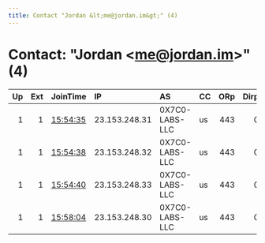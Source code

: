 ```yaml
---
title: Contact "Jordan &lt;me@jordan.im&gt;" (4)
---
```


# Contact: "Jordan &lt;me@jordan.im&gt;" (4)

|   Up |   Ext | JoinTime                                                                                              | IP            | AS             | CC   |   ORp |   Dirp | OS    | Version   | Nickname   |   eFamMembers |
|-----:|------:|:------------------------------------------------------------------------------------------------------|:--------------|:---------------|:-----|------:|-------:|:------|:----------|:-----------|--------------:|
|    1 |     1 | [15:54:35](https://nusenu.github.io/OrNetStats/w/relay/F1660E01EEBB2B7BFC94F2E5F0DC04BA94025612.html) | 23.153.248.31 | 0X7C0-LABS-LLC | us   |   443 |      0 | Linux | 0.4.7.13  | 0x7c0      |             4 |
|    1 |     1 | [15:54:38](https://nusenu.github.io/OrNetStats/w/relay/0E929E105647A77238BBCFD79E099FA883CEFCD3.html) | 23.153.248.32 | 0X7C0-LABS-LLC | us   |   443 |      0 | Linux | 0.4.7.13  | 0x7c0      |             4 |
|    1 |     1 | [15:54:40](https://nusenu.github.io/OrNetStats/w/relay/F412734F047A451E034138004AE44E9C47106930.html) | 23.153.248.33 | 0X7C0-LABS-LLC | us   |   443 |      0 | Linux | 0.4.7.13  | 0x7c0      |             4 |
|    1 |     1 | [15:58:04](https://nusenu.github.io/OrNetStats/w/relay/43B8B4DFA18340E7A33201A548F58E91FBB67B01.html) | 23.153.248.30 | 0X7C0-LABS-LLC | us   |   443 |      0 | Linux | 0.4.7.13  | 0x7c0      |             4 |
